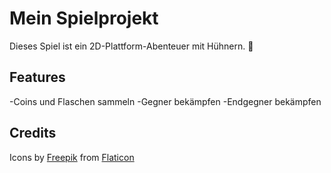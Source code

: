 # Mein Spielprojekt

Dieses Spiel ist ein 2D-Plattform-Abenteuer mit Hühnern. 🐔

## Features
-Coins und Flaschen sammeln
-Gegner bekämpfen
-Endgegner bekämpfen

## Credits
Icons by [Freepik](https://www.flaticon.com/authors/freepik) from [Flaticon](https://www.flaticon.com)
